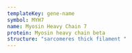 ```yaml
---
templateKey: gene-name
symbol: MYH7
name: Myosin Heavy Chain 7
protein: Myosin heavy chain beta
structure: "sarcomeres thick filament "
---
```

